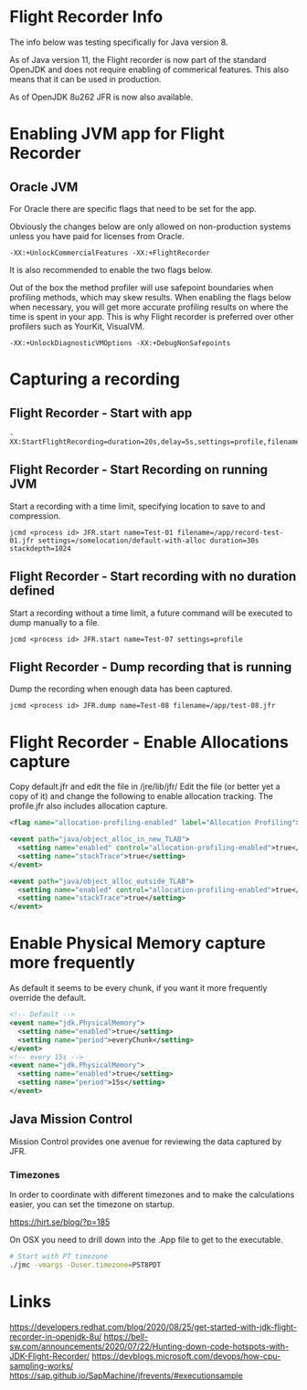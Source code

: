 # Flight Recorder Info

The info below was testing specifically for Java version 8.

As of Java version 11, the Flight recorder is now part of the standard OpenJDK
and does not require enabling of commerical features.  This also means that it
can be used in production.

As of OpenJDK 8u262 JFR is now also available.

# Enabling JVM app for Flight Recorder

## Oracle JVM

For Oracle there are specific flags that need to be set for the app.

Obviously the changes below are only allowed on non-production systems unless
you have paid for licenses from Oracle.

```
-XX:+UnlockCommercialFeatures -XX:+FlightRecorder
```

It is also recommended to enable the two flags below.

Out of the box the method profiler will use safepoint boundaries when profiling
methods, which may skew results. When enabling the flags below when necessary,
you will get more accurate profiling results on where the time is spent in your
app. This is why Flight recorder is preferred over other profilers such as
YourKit, VisualVM.

```
-XX:+UnlockDiagnosticVMOptions -XX:+DebugNonSafepoints
```

# Capturing a recording

## Flight Recorder - Start with app

```
-XX:StartFlightRecording=duration=20s,delay=5s,settings=profile,filename=recording.jfr
```

## Flight Recorder - Start Recording on running JVM

Start a recording with a time limit, specifying location to save to and compression.

```
jcmd <process id> JFR.start name=Test-01 filename=/app/record-test-01.jfr settings=/somelocation/default-with-alloc duration=30s stackdepth=1024
```

## Flight Recorder - Start recording with no duration defined

Start a recording without a time limit, a future command will be executed to dump manually to a file.

```
jcmd <process id> JFR.start name=Test-07 settings=profile
```

## Flight Recorder - Dump recording that is running

Dump the recording when enough data has been captured.

```
jcmd <process id> JFR.dump name=Test-08 filename=/app/test-08.jfr
```

# Flight Recorder - Enable Allocations capture

Copy default.jfr and edit the file in <jvm>/jre/lib/jfr/
Edit the file (or better yet a copy of it) and change the following to enable allocation tracking.
The profile.jfr also includes allocation capture.

```xml
<flag name="allocation-profiling-enabled" label="Allocation Profiling">true</flag>

<event path="java/object_alloc_in_new_TLAB">
  <setting name="enabled" control="allocation-profiling-enabled">true</setting>
  <setting name="stackTrace">true</setting>
</event>

<event path="java/object_alloc_outside_TLAB">
  <setting name="enabled" control="allocation-profiling-enabled">true</setting>
  <setting name="stackTrace">true</setting>
</event>
```

# Enable Physical Memory capture more frequently

As default it seems to be every chunk, if you want it more frequently override the default.

```xml
<!-- Default -->
<event name="jdk.PhysicalMemory">
  <setting name="enabled">true</setting>
  <setting name="period">everyChunk</setting>
</event>
<!-- every 15s -->
<event name="jdk.PhysicalMemory">
  <setting name="enabled">true</setting>
  <setting name="period">15s</setting>
</event>
```

## Java Mission Control

Mission Control provides one avenue for reviewing the data captured by JFR.

### Timezones

In order to coordinate with different timezones and to make the calculations easier, you can set the timezone on startup.

<https://hirt.se/blog/?p=185>

On OSX you need to drill down into the .App file to get to the executable.

```sh
# Start with PT timezone
./jmc -vmargs -Duser.timezone=PST8PDT
```

# Links

<https://developers.redhat.com/blog/2020/08/25/get-started-with-jdk-flight-recorder-in-openjdk-8u/>
<https://bell-sw.com/announcements/2020/07/22/Hunting-down-code-hotspots-with-JDK-Flight-Recorder/>
<https://devblogs.microsoft.com/devops/how-cpu-sampling-works/>
<https://sap.github.io/SapMachine/jfrevents/#executionsample>
